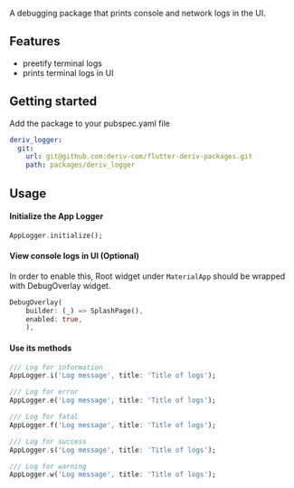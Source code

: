 <!--
This README describes the package. If you publish this package to pub.dev,
this README's contents appear on the landing page for your package.

For information about how to write a good package README, see the guide for
[writing package pages](https://dart.dev/guides/libraries/writing-package-pages).

For general information about developing packages, see the Dart guide for
[creating packages](https://dart.dev/guides/libraries/create-library-packages)
and the Flutter guide for
[developing packages and plugins](https://flutter.dev/developing-packages).
-->

A debugging package that prints console and network logs in the UI.

## Features

- preetify terminal logs
- prints terminal logs in UI

## Getting started

Add the package to your pubspec.yaml file

```yaml
deriv_logger:
  git:
    url: git@github.com:deriv-com/flutter-deriv-packages.git
    path: packages/deriv_logger
```

## Usage

#### Initialize the App Logger

```dart
AppLogger.initialize();
```

#### View console logs in UI (Optional)

In order to enable this, Root widget under `MaterialApp` should be wrapped with DebugOverlay widget.

```dart
DebugOverlay(
    builder: (_) => SplashPage(),
    enabled: true,
    ),
```

#### Use its methods

```dart
/// Log for information
AppLogger.i('Log message', title: 'Title of logs');

/// Log for error
AppLogger.e('Log message', title: 'Title of logs');

/// Log for fatal
AppLogger.f('Log message', title: 'Title of logs');

/// Log for success
AppLogger.s('Log message', title: 'Title of logs');

/// Log for warning
AppLogger.w('Log message', title: 'Title of logs');
```
